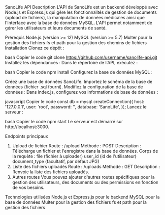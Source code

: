 SanoLife API
Description
L'API de SanoLife est un backend développé avec Node.js et Express.js qui gère les fonctionnalités de gestion de documents (upload de fichiers), la manipulation de données médicales ainsi que l'interface avec la base de données MySQL. L'API permet notamment de gérer les utilisateurs et leurs documents de santé.

Prérequis
Node.js (version >= 12)
MySQL (version >= 5.7)
Multer pour la gestion des fichiers
fs et path pour la gestion des chemins de fichiers
Installation
Clonez ce dépôt :

bash
Copier le code
git clone https://github.com/username/sanolife-api.git
Installez les dépendances : Dans le répertoire de l'API, exécutez :

bash
Copier le code
npm install
Configurez la base de données MySQL :

Créez une base de données SanoLife.
Importez le schéma de la base de données (fichier .sql fourni).
Modifiez la configuration de la base de données : Dans index.js, configurez vos informations de base de données :

javascript
Copier le code
const db = mysql.createConnection({
   host: '127.0.0.1',
   user: 'root',
   password: '',
   database: 'SanoLife',
});
Lancez le serveur :

bash
Copier le code
npm start
Le serveur est démarré sur http://localhost:3000.

Endpoints principaux
1. Upload de fichier
Route : /upload
Méthode : POST
Description : Télécharge un fichier et l'enregistre dans la base de données.
Corps de la requête :
file (fichier à uploader)
user_id (id de l'utilisateur)
document_type (facultatif, par défaut JPG)
2. Liste des fichiers uploadés
Route : /uploads
Méthode : GET
Description : Renvoie la liste des fichiers uploadés.
3. Autres routes
Vous pouvez ajouter d'autres routes spécifiques pour la gestion des utilisateurs, des documents ou des permissions en fonction de vos besoins.

Technologies utilisées
Node.js et Express.js pour le backend
MySQL pour la base de données
Multer pour la gestion des fichiers
fs et path pour la gestion des fichiers
